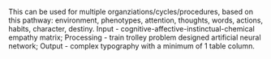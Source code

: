 This can be used for multiple organziations/cycles/procedures, based on this pathway: environment, phenotypes, attention, thoughts, words, actions, habits, character, destiny. Input - cognitive-affective-instinctual-chemical empathy matrix; Processing - train trolley problem designed artificial neural network; Output - complex typography with a minimum of 1 table column.
